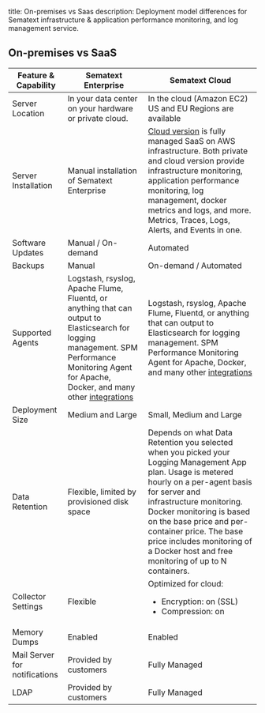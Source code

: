 title: On-premises vs Saas
description: Deployment model differences for Sematext infrastructure & application performance monitoring, and
log management service.

## On-premises vs SaaS

<table class="mdl-data-table mdl-shadow--2dp" style="white-space: normal;">
  <thead>
    <tr>
      <th>Feature &amp; Capability
      </th>
      <th>Sematext Enterprise
      </th>
      <th>Sematext Cloud
      </th>
    </tr>
  </thead>
  <tbody>
    <tr>
      <td>Server Location
      </td>
      <td>In your data center on your hardware or private cloud.
      </td>
      <td>In the cloud (Amazon EC2) US and EU Regions are available
      </td>
    </tr>
    <tr>
      <td>Server Installation
      </td>
      <td>Manual installation of Sematext Enterprise
      </td>
      <td><a href="https://sematext.com/cloud/">Cloud version</a> is fully managed SaaS on AWS infrastructure. Both private and cloud version provide infrastructure monitoring, application performance monitoring, log management, docker metrics and logs, and more. Metrics, Traces, Logs, Alerts, and Events in one.
      </td>
    </tr>
    <tr>
      <td>Software Updates
      </td>
      <td>Manual / On-demand
      </td>
      <td>Automated
      </td>
    </tr>
    <tr>
      <td>Backups
      </td>
      <td>Manual
      </td>
      <td>On-demand / Automated
      </td>
    </tr>
    <tr>
      <td>Supported Agents
      </td>
      <td>
      Logstash, rsyslog, Apache Flume, Fluentd, or anything that can output to Elasticsearch for logging management. SPM Performance Monitoring Agent for Apache, Docker, and many other <a href="https://sematext.com/infrastructure-monitoring/">integrations</a>
      </td>
      <td>
      Logstash, rsyslog, Apache Flume, Fluentd, or anything that can output to Elasticsearch for logging management. SPM Performance Monitoring Agent for Apache, Docker, and many other <a href="https://sematext.com/infrastructure-monitoring/">integrations</a>
      </td>
    </tr>
    <tr>
      <td>Deployment Size
      </td>
      <td>Medium and Large
      </td>
      <td>Small, Medium and Large
      </td>
    </tr>
    <tr>
      <td>Data Retention
      </td>
      <td>Flexible, limited by provisioned disk space
      </td>
      <td>Depends on what Data Retention you selected when you picked your Logging Management App plan. Usage is metered hourly on a per-agent basis for server and infrastructure monitoring. Docker monitoring is based on the base price and per-container price. The base price includes monitoring of a Docker host and free monitoring of up to N containers.
      </td>
    </tr>
    <tr>
      <td>Collector Settings
      </td>
      <td>Flexible
      </td>
      <td>Optimized for cloud:
        <ul class="list">
          <li>Encryption: on (SSL)</li>
          <li>Compression: on</li>
        </ul>
      </td>
    </tr>
    <tr>
      <td>Memory Dumps
      </td>
      <td>Enabled
      </td>
      <td>Enabled
      </td>
    </tr>
    <tr>
      <td>Mail Server for notifications
      </td>
      <td>Provided by customers
      </td>
      <td>Fully Managed
      </td>
    </tr>
    <tr>
      <td>LDAP
      </td>
      <td>Provided by customers
      </td>
      <td>Fully Managed
      </td>
    </tr>
  </tbody>
</table>

